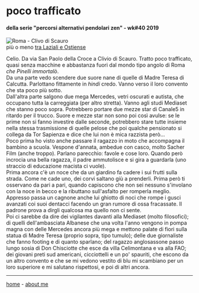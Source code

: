 # poco trafficato  

#### della serie "percorsi alternativi pendolari zen" - wk#40 2019   
  
![](https://drive.google.com/uc?id=1qVmfezm4TVx50vNHHndCyYl711DoWrV1 "Roma - Clivo di Scauro")  
più o meno [tra Laziali e Ostiense](/19wk37-papz-laziali-ostiense.md)  
  
Celio. Da via San Paolo della Croce a Clivio di Scauro. Tratto poco trafficato, quasi senza macchine e abbastanza fuori dal mondo tipo angolo di Roma *che Pinelli immortalò*.  
Da una parte vedo scendere due suore nane di quelle di Madre Teresa di Calcutta. Parlottano fittamente in *hindi* credo. Vanno verso il loro convento che sta poco più sotto.   
Dall'altra parte salgono due mega Mercedes, vetri oscurati e autista, che occupano tutta la carreggiata (per altro stretta). Vanno agli studi Mediaset che stanno poco sopra. Potrebbero portare due mezze star di Canale5 in ritardo per il trucco. 
Suore e mezze star non sono poi così avulse: se le prime non si fanno investire dalle seconde, potrebbero stare tutte insieme nella stessa trasmissione di quelle pelose che poi qualche pensionato si collega da Tor Sapienza e dice che lui non è mica razzista però...  
Poco prima ho visto anche passare il ragazzo in moto che accompagna il bambino a scuola. Vespone d'annata, ambedue con casco, molto Sacher Film (anche troppo). Parlano parecchio: favole e cose loro. Quando però incrocia una bella ragazza, il padre ammutolisce e si gira a guardarla (uno straccio di educazione macista ci vuole).  
Prima ancora c'è un noce che da un giardino fa cadere i sui frutti sulla strada. Come ne cade uno, dei corvi saltano giù a prenderli. Prima però ti osservano da pari a pari, quando capiscono che non sei nessuno s'involano con la noce in becco e la ributtano sull'asfalto per romperla meglio.   
Appresso passa un cagnone anche lui ghiotto di noci che rompe i gusci avanzati coi suoi dentacci facendo un gran rumore di ossa fracassate. Il padrone prova a dirgli qualcosa ma quello non ci sente.  
Poi ci sarebbe da dire dei vigilantes davanti alla Mediaset (molto filosofici); di quelli dell'ambasciata Albanese che una volta l'anno vengono in pompa magna con delle Mercedes ancora più mega e mettono palate di fiori sulla statua di Madre Teresa (proprio sopra, tipo tumulo); delle due giornaliste che fanno footing e di quanto sparlano; del ragazzo anglosassone passo lungo sosia di Don Chisciotte che esce da villa Celimontana e va alla FAO; dei giovani preti sud americani, cicciottelli e un po' spauriti, che escono da un altro convento e che se mi vedono vestito di blu mi scambiano per un loro superiore e mi salutano rispettosi, e poi di altri ancora.  

---  
[home](/papz.md) - [about me](/aboutme.md) 